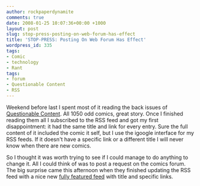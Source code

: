 ```yaml
---
author: rockpaperdynamite
comments: true
date: 2008-01-25 10:07:36+00:00 +1000
layout: post
slug: stop-press-posting-on-web-forum-has-effect
title: 'STOP-PRESS: Posting On Web Forum Has Effect'
wordpress_id: 335
tags:
- Comic
- technology
- Rant
tags:
- forum
- Questionable Content
- RSS
---
```


Weekend before last I spent most of it reading the back issues of [Questionable Content](http://www.questionablecontent.net/). All 1050 odd comics, great story. Once I finished reading them all I subscribed to the RSS feed and got my first disappointment: it had the same title and link for every entry. Sure the full content of it included the comic it self, but I use the igoogle interface for my RSS feeds. If it doesn't have a specific link or a different title I will never know when there are new comics.

So I thought it was worth trying to see if I could manage to do anything to change it. All I could think of was to post a request on the comics forum. The big surprise came this afternoon when they finished updating the RSS feed with a nice new [fully featured feed](http://www.questionablecontent.net/QCRSS.xml) with title and specific links.
